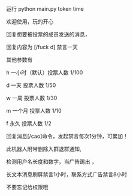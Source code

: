 运行
python main.py token time

欢迎使用，玩的开心

回复想要被投票的成员发送的消息，

回复内容为 [/fuck d] 禁言一天 
 
其他参数有 
 
 h 一小时（默认）投票人数 1/100 
 
 d 一天  投票人数 1/50 
 
 w 一周  投票人数 1/30 
 
 m 一个月 投票人数 1/10 
 
 f 永久 投票人数 1/2 
 
 回复消息[/cao]命令，发起禁言每次1分钟，可累加！
 
此机器人附带删除入群退群通知,

检测用户名长度和数字，当广告踢出 ，

长文本消息刷屏禁言1小时，联系方式广告禁言8小时 

不要忘记给权限哦
